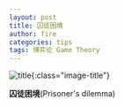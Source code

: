 ```yaml
---
layout: post
title: 囚徒困境
author: fire
categories: tips 
tags: 博弈论 Game Theory
---
```


![title](http://image.sideproject.cn/title/title_181.jpg){:class="image-title"}

**囚徒困境**(Prisoner's dilemma)

